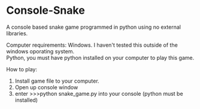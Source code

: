 # Console-Snake
A console based snake game programmed in python using no external libraries. 


Computer requirements:
Windows. I haven't tested this outside of the windows oporating system.
<br>
Python, you must have python installed on your computer to play this game.

How to play:

1. Install game file to your computer.
2. Open up console window
3. enter >>>python snake_game.py into your console (python must be installed)
